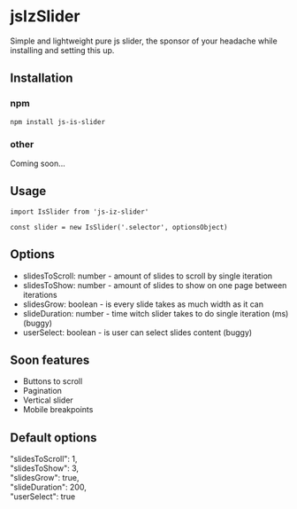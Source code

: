 # jsIzSlider

Simple and lightweight pure js slider, the sponsor of your headache while installing and setting this up.

## Installation

### npm
`npm install js-is-slider`

### other
Coming soon...

## Usage
`import IsSlider from 'js-iz-slider'`

`const slider = new IsSlider('.selector', optionsObject)`

## Options

- slidesToScroll: number -  amount of slides to scroll by single iteration
- slidesToShow: number - amount of slides to show on one page between iterations
- slidesGrow: boolean - is every slide takes as much width as it can
- slideDuration: number - time witch slider takes to do single iteration (ms) (buggy)
- userSelect: boolean - is user can select slides content (buggy)

## Soon features
- Buttons to scroll
- Pagination
- Vertical slider
- Mobile breakpoints

## Default options
"slidesToScroll": 1,<br>
"slidesToShow": 3, <br>
"slidesGrow": true, <br>
"slideDuration": 200, <br>
"userSelect": true